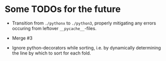 
# Some TODOs for the future

* Transition from `./pythonx` to `./python3`, properly mitigating any errors
  occuring from leftover `__pycache__`-files.

* Merge #3

* Ignore python-decorators while sorting, i.e. by dynamically determining the
  line by which to sort for each fold.

